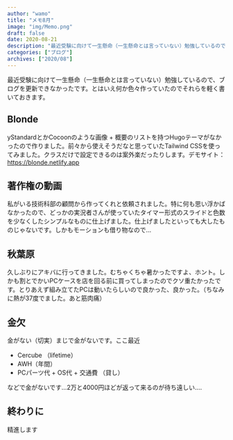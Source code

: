 ```yaml
---
author: "wamo"
title: "メモ8月"
image: "img/Memo.png"
draft: false
date: 2020-08-21
description: "最近受験に向けて一生懸命（一生懸命とは言っていない）勉強しているので、ブログを更新できなかったです。とはいえ何か色々作っていたのでそれらを軽く書いておきます。"
categories: ["ブログ"]
archives: ["2020/08"]
---
```

最近受験に向けて一生懸命（一生懸命とは言っていない）勉強しているので、ブログを更新できなかったです。とはいえ何か色々作っていたのでそれらを軽く書いておきます。

## Blonde
yStandardとかCocoonのような画像 + 概要のリストを持つHugoテーマがなかったので作りました。前々から使えそうだなと思っていたTailwind CSSを使ってみました。クラスだけで設定できるのは案外楽だったりします。デモサイト：https://blonde.netlify.app
## 著作権の動画
私がいる技術科部の顧問から作ってくれと依頼されました。特に何も思い浮かばなかったので、どっかの実況者さんが使っていたタイマー形式のスライドと色数を少なくしたシンプルなものに仕上げました。仕上げましたといっても大したものじゃないです。しかもモーションも借り物なので…
## 秋葉原
久しぶりにアキバに行ってきました。むちゃくちゃ暑かったですよ、ホント。しかも割とでかいPCケースを店を回る前に買ってしまったのでクソ重たかったです。とりあえず組み立てたPCは動いたらしいので良かった、良かった。（ちなみに熱が37度でました。あと筋肉痛）
## 金欠
金がない（切実）まじで金がないです。ここ最近  
* Cercube （lifetime）  
* AWH（年間）  
* PCパーツ代 + OS代 + 交通費 （貸し）  

などで金がないです…2万と4000円ほどが返って来るのが待ち遠しい….  
## 終わりに  
精進します  